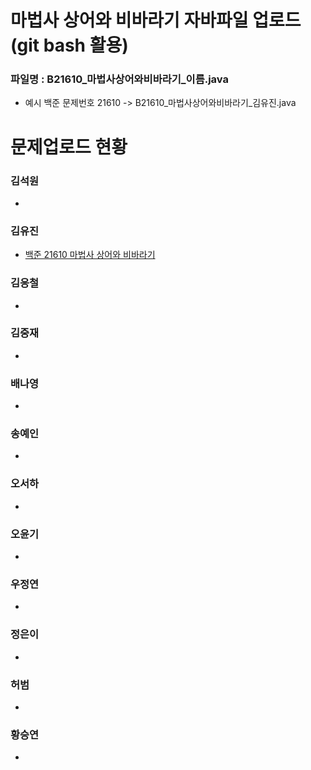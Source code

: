 # 마법사 상어와 비바라기 자바파일 업로드 (git bash 활용)

### 파일명 : B21610_마법사상어와비바라기_이름.java
<ul>
  <li>예시 백준 문제번호 21610 -> B21610_마법사상어와비바라기_김유진.java</li>
</ul>

# 문제업로드 현황

### 김석원
<ul>
  <li><a href = ""> </a></li>
</ul>  

### 김유진
<ul>
  <li><a href ="https://github.com/S6-Daejeon4-Study/D4-Algo-Study/blob/main/D4S10/2%EC%A3%BC%EC%B0%A8/%EB%B0%B1%EC%A4%80%2021610%20%EB%A7%88%EB%B2%95%EC%82%AC%20%EC%83%81%EC%96%B4%EC%99%80%20%EB%B9%84%EB%B0%94%EB%9D%BC%EA%B8%B0/B21610_%EB%A7%88%EB%B2%95%EC%82%AC%EC%83%81%EC%96%B4%EC%99%80%EB%B9%84%EB%B0%94%EB%9D%BC%EA%B8%B0_%EA%B9%80%EC%9C%A0%EC%A7%84.java"> 백준 21610 마법사 상어와 비바라기</a></li>
</ul> 

### 김응철
<ul>
  <li><a href = ""> </a></li>
</ul>  

### 김중재
<ul>
  <li><a href = ""> </a></li>
</ul>  

### 배나영
<ul>
  <li><a href = ""> </a></li>
</ul>  

### 송예인
<ul>
  <li><a href = ""> </a></li>
</ul>  

### 오서하
<ul>
  <li><a href = ""> </a></li>
</ul>  

### 오윤기
<ul>
  <li><a href = ""> </a></li>
</ul>  

### 우정연
<ul>
  <li><a href = ""></a></li>
</ul>  

### 정은이
<ul>  
  <li><a href = "https://github.com/S6-Daejeon4-Study/D4-Algo-Study/commit/dd8cf254d6eb1397b6ea10e6f036e877187bb9c2"> </a></li>
</ul>  

### 허범
<ul>
  <li><a href = ""> </a></li>
</ul>  

### 황승연
<ul>  
  <li><a href = ""> </a></li>
</ul>    
